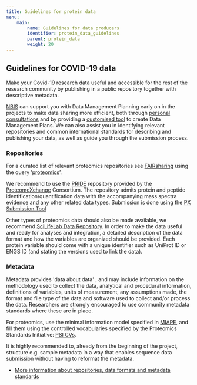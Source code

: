 ```yaml
---
title: Guidelines for protein data
menu:
    main:
        name: Guidelines for data producers
        identifier: protein_data_guidelines
        parent: protein_data
        weight: 20
---
```


## Guidelines for COVID-19 data
Make your Covid-19 research data useful and accessible for the rest of the research community by publishing in a public repository together with descriptive metadata.

[NBIS](http://www.nbis.se/) can support you with Data Management Planning early on in the projects to make data sharing more efficient, both through [personal consultations](https://nbis.se/support/supportform/index.php?form=consultation) and by providing a [customised tool](https://dsw.scilifelab.se/) to create Data Management Plans. We can also assist you in identifying relevant repositories and common international standards for describing and publishing your data, as well as guide you through the submission process.

### Repositories
For a curated list of relevant proteomics repositories see [FAIRsharing](https://fairsharing.org/) using the query ’[proteomics](https://fairsharing.org/search/?q=proteomics&content=biodbcore&name=&taxonomies=&organisations=&shortname=&description=&supportlinks=&licenses=&countries=&maintainers=&expanded_onto_domains=&expanded_onto_disciplines=&user_defined_tags=&record_id=&miriam_id=&search_state=hidden)’.

We recommend to use the [PRIDE](https://www.ebi.ac.uk/pride/) repository provided by the [ProteomeXchange](http://www.proteomexchange.org/) Consortium. The repository admits protein and peptide identification/quantification data with the accompanying mass spectra evidence and any other related data types. Submission is done using the [PX Submission Tool](https://www.ebi.ac.uk/pride/markdownpage/pridesubmissiontool)

Other types of proteomics data should also be made available, we recommend [SciLifeLab Data Repository](https://scilifelab.figshare.com/). In order to make the data useful and ready for analyses and integration, a detailed description of the data format and how the variables are organized should be provided. Each protein variable should come with a unique identifier such as UniProt ID or ENGS ID (and stating the versions used to link the data).

### Metadata
Metadata provides 'data about data' , and may include information on the methodology used to collect the data, analytical and procedural information, definitions of variables, units of measurement, any assumptions made, the format and file type of the data and software used to collect and/or process the data. Researchers are strongly encouraged to use community metadata standards where these are in place.

For proteomics, use the minimal information model specified in [MIAPE](https://doi.org/10.25504/FAIRsharing.8vv5fc), and fill them using the controlled vocabularies specified by the Proteomics Standards Initiative: [PSI CVs](https://doi.org/10.25504/FAIRsharing.sxh2dp).

It is highly recommended to, already from the beginning of the project, structure e.g. sample metadata in a way that enables sequence data submission  without having to reformat the metadata.

* [More information about repositories, data formats and metadata standards](https://scilifelab-data-guidelines.readthedocs.io/en/latest/docs/covid-19/index.html#guidelines-about-repositories-data-formats-and-metadata-standards)
